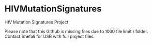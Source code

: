 # HIVMutationSignatures
HIV Mutation Signatures Project 

Please note that this Github is missing files due to 1000 file limit / folder. Contact Shefali for USB with full project files.
